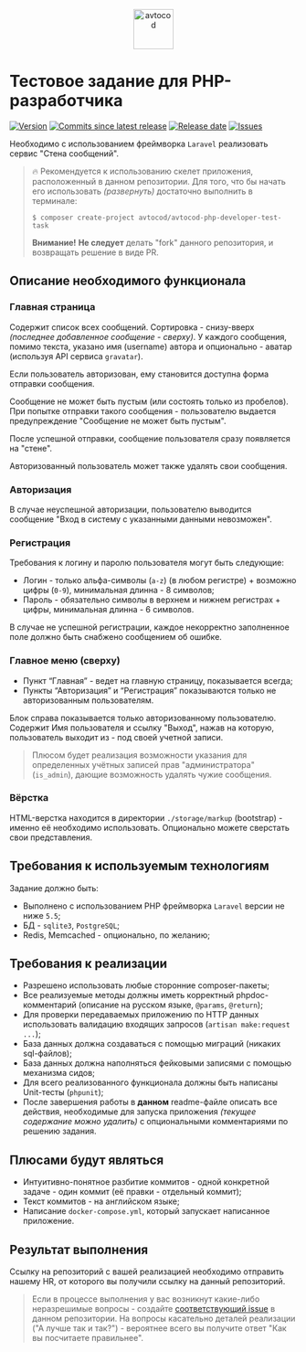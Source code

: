 <p align="center">
  <img alt="avtocod" src="https://avatars1.githubusercontent.com/u/32733112?s=70&v=4" width="70" height="70" />
</p>

# Тестовое задание для PHP-разработчика

[![Version][badge_php_version]][link_packagist]
[![Commits since latest release][badge_commits_since_release]][link_commits]
[![Release date][badge_release_date]][link_releases]
[![Issues][badge_issues]][link_issues]

Необходимо с использованием фреймворка `Laravel` реализовать сервис "Стена сообщений".

> :fire: Рекомендуется к использованию скелет приложения, расположенный в данном репозитории. Для того, что бы начать его использовать _(развернуть)_ достаточно выполнить в терминале:
>
> ```shell
> $ composer create-project avtocod/avtocod-php-developer-test-task
> ```
>
> **Внимание!** **Не следует** делать "fork" данного репозитория, и возвращать решение в виде PR.

## Описание необходимого функционала

### Главная страница

Содержит список всех сообщений. Сортировка - снизу-вверх _(последнее добавленное сообщение - сверху)_. У каждого сообщения, помимо текста, указано имя (username) автора и опционально - аватар (используя API сервиса `gravatar`).

Если пользователь авторизован, ему становится доступна форма отправки сообщения.

Сообщение не может быть пустым (или состоять только из пробелов). При попытке отправки такого сообщения - пользователю выдается предупреждение "Сообщение не может быть пустым".

После успешной отправки, сообщение пользователя сразу появляется на "стене".

Авторизованный пользователь может также удалять свои сообщения.

### Авторизация

В случае неуспешной авторизации, пользователю выводится сообщение "Вход в систему с указанными данными невозможен".

### Регистрация

Требования к логину и паролю пользователя могут быть следующие:

- Логин - только альфа-символы (`a-z`) (в любом регистре) + возможно цифры (`0-9`), минимальная длинна - 8 символов;
- Пароль - обязательно символы в верхнем и нижнем регистрах + цифры, минимальная длинна - 6 символов.

В случае не успешной регистрации, каждое некорректно заполненное поле должно быть снабжено сообщением об ошибке.

### Главное меню (сверху)

- Пункт “Главная” - ведет на главную страницу, показывается всегда;
- Пункты “Авторизация” и “Регистрация” показываются только не авторизованным пользователям.

Блок справа показывается только авторизованному пользователю. Содержит Имя пользователя и ссылку "Выход", нажав на которую, пользователь выходит из - под своей учетной записи.

> Плюсом будет реализация возможности указания для определенных учётных записей прав "администратора" (`is_admin`), дающие возможность удалять чужие сообщения.

### Вёрстка

HTML-верстка находится в директории `./storage/markup` (bootstrap) - именно её необходимо использовать. Опционально можете сверстать свои представления.

## Требования к используемым технологиям

Задание должно быть:

- Выполнено с использованием PHP фреймворка `Laravel` версии не ниже `5.5`;
- БД - `sqlite3`, `PostgreSQL`;
- Redis, Memcached - опционально, по желанию;

## Требования к реализации

- Разрешено использовать любые сторонние composer-пакеты;
- Все реализуемые методы должны иметь корректный phpdoc-комментарий (описание на русском языке, `@params`, `@return`);
- Для проверки передаваемых приложению по HTTP данных использовать валидацию входящих запросов (`artisan make:request ...`);
- База данных должна создаваться с помощью миграций (никаких sql-файлов);
- База данных должна наполняться фейковыми записями с помощью механизма сидов;
- Для всего реализованного функционала должны быть написаны Unit-тесты (`phpunit`);
- После завершения работы в **данном** readme-файле описать все действия, необходимые для запуска приложения _(текущее содержание можно удалить)_ с опциональными комментариями по решению задания.

## Плюсами будут являться

- Интуитивно-понятное разбитие коммитов - одной конкретной задаче - один коммит (её правки - отдельный коммит);
- Текст коммитов - на английском языке;
- Написание `docker-compose.yml`, который запускает написанное приложение.

## Результат выполнения

Ссылку на репозиторий с вашей реализацией необходимо отправить нашему HR, от которого вы получили ссылку на данный репозиторий.

> Если в процессе выполнения у вас возникнут какие-либо неразрешимые вопросы - создайте [соответствующий issue][link_create_issue] в данном репозитории. На вопросы касательно деталей реализации ("А лучше так и так?") - вероятнее всего вы получите ответ "Как вы посчитаете правильнее".

[badge_php_version]:https://img.shields.io/packagist/php-v/avtocod/avtocod-php-developer-test-task.svg?style=flat-square&longCache=true
[badge_issues]:https://img.shields.io/github/issues/avtocod/avtocod-php-developer-test-task.svg?style=flat-square&maxAge=180
[badge_commits_since_release]:https://img.shields.io/github/commits-since/avtocod/avtocod-php-developer-test-task/latest.svg?style=flat-square&maxAge=180
[badge_release_date]:https://img.shields.io/github/release-date/avtocod/avtocod-php-developer-test-task.svg?style=flat-square&maxAge=180
[link_packagist]:https://packagist.org/packages/avtocod/avtocod-php-developer-test-task
[link_releases]:https://github.com/avtocod/avtocod-php-developer-test-task/releases
[link_commits]:https://github.com/avtocod/avtocod-php-developer-test-task/commits
[link_issues]:https://github.com/avtocod/avtocod-php-developer-test-task/issues
[link_create_issue]:https://github.com/avtocod/avtocod-php-developer-test-task/issues/new
